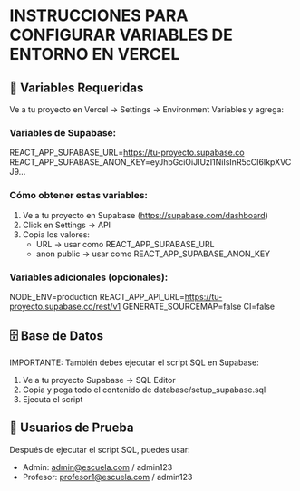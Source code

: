 ﻿# INSTRUCCIONES PARA CONFIGURAR VARIABLES DE ENTORNO EN VERCEL

## 🔧 Variables Requeridas

Ve a tu proyecto en Vercel → Settings → Environment Variables y agrega:

### Variables de Supabase:
REACT_APP_SUPABASE_URL=https://tu-proyecto.supabase.co
REACT_APP_SUPABASE_ANON_KEY=eyJhbGciOiJIUzI1NiIsInR5cCI6IkpXVCJ9...

### Cómo obtener estas variables:

1. Ve a tu proyecto en Supabase (https://supabase.com/dashboard)
2. Click en Settings → API  
3. Copia los valores:
   - URL → usar como REACT_APP_SUPABASE_URL
   - anon public → usar como REACT_APP_SUPABASE_ANON_KEY

### Variables adicionales (opcionales):
NODE_ENV=production
REACT_APP_API_URL=https://tu-proyecto.supabase.co/rest/v1
GENERATE_SOURCEMAP=false
CI=false

## 🗄️ Base de Datos

IMPORTANTE: También debes ejecutar el script SQL en Supabase:

1. Ve a tu proyecto Supabase → SQL Editor
2. Copia y pega todo el contenido de database/setup_supabase.sql
3. Ejecuta el script

## 👤 Usuarios de Prueba

Después de ejecutar el script SQL, puedes usar:
- Admin: admin@escuela.com / admin123
- Profesor: profesor1@escuela.com / admin123
